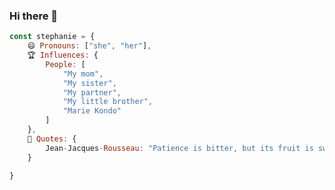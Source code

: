 ### Hi there 👋

```js
const stephanie = {
    😄 Pronouns: ["she", "her"],
    🏆 Influences: {
        People: [
            "My mom", 
            "My sister",
            "My partner",
            "My little brother",
            "Marie Kondo"
        ]
    },
    🖤 Quotes: {
        Jean-Jacques-Rousseau: "Patience is bitter, but its fruit is sweet"
    }

}
```

<!--
**Stephanie-Lucano/Stephanie-Lucano** is a ✨ _special_ ✨ repository because its `README.md` (this file) appears on your GitHub profile.

Here are some ideas to get you started:

- 🔭 I’m currently working on ...
- 🌱 I’m currently learning ...
- 👯 I’m looking to collaborate on ...
- 🤔 I’m looking for help with ...
- 💬 Ask me about ...
- 📫 How to reach me: ...
- 😄 Pronouns: ...
- ⚡ Fun fact: ...
-->
